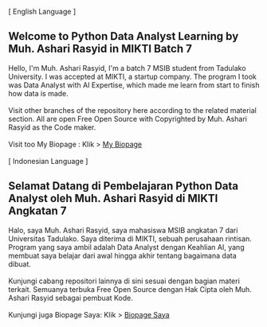 [ English Language ]
## **Welcome to Python Data Analyst Learning by Muh. Ashari Rasyid in MIKTI Batch 7**
Hello, I'm Muh. Ashari Rasyid, I'm a batch 7 MSIB student from Tadulako University. I was accepted at MIKTI, a startup company. The program I took was Data Analyst with AI Expertise, which made me learn from start to finish how data is made. \
\
Visit other branches of the repository here according to the related material section. All are open Free Open Source with Copyrighted by Muh. Ashari Rasyid as the Code maker.\
\
Visit too My Biopage : Klik > [My Biopage](https://bio.asharirasyid.my.id)\
\
[ Indonesian Language ]
## **Selamat Datang di Pembelajaran Python Data Analyst oleh Muh. Ashari Rasyid di MIKTI Angkatan 7**
Halo, saya Muh. Ashari Rasyid, saya mahasiswa MSIB angkatan 7 dari Universitas Tadulako. Saya diterima di MIKTI, sebuah perusahaan rintisan. Program yang saya ambil adalah Data Analyst dengan Keahlian AI, yang membuat saya belajar dari awal hingga akhir tentang bagaimana data dibuat. \
\
Kunjungi cabang repositori lainnya di sini sesuai dengan bagian materi terkait. Semuanya terbuka Free Open Source dengan Hak Cipta oleh Muh. Ashari Rasyid sebagai pembuat Kode.\
\
Kunjungi juga Biopage Saya: Klik > [Biopage Saya](https://bio.asharirasyid.my.id)
